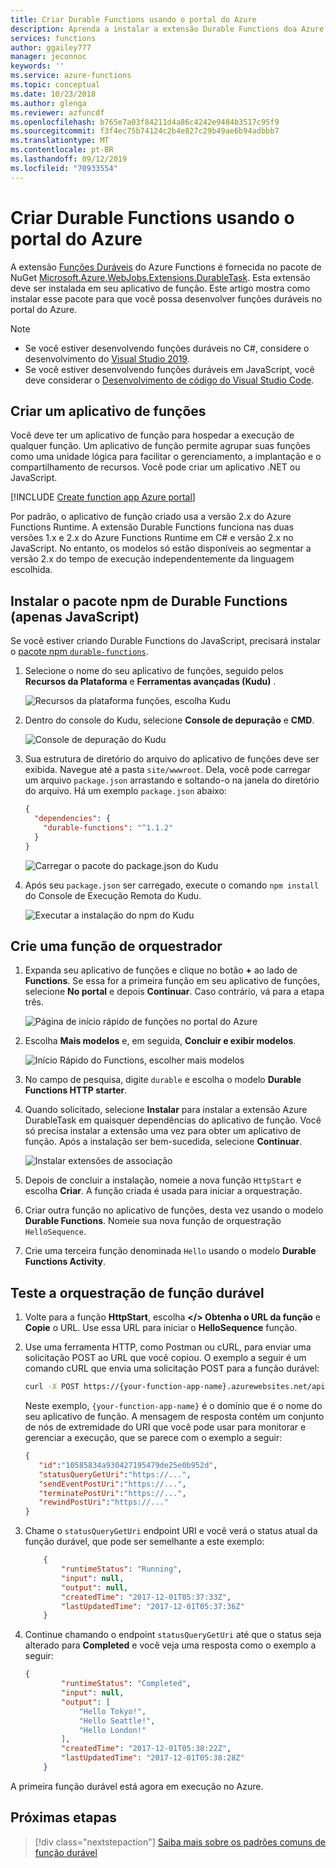 ```yaml
---
title: Criar Durable Functions usando o portal do Azure
description: Aprenda a instalar a extensão Durable Functions doa Azure Functions para o desenvolvimento do portal.
services: functions
author: ggailey777
manager: jeconnoc
keywords: ''
ms.service: azure-functions
ms.topic: conceptual
ms.date: 10/23/2018
ms.author: glenga
ms.reviewer: azfuncdf
ms.openlocfilehash: b765e7a03f84211d4a86c4242e9484b3517c95f9
ms.sourcegitcommit: f3f4ec75b74124c2b4e827c29b49ae6b94adbbb7
ms.translationtype: MT
ms.contentlocale: pt-BR
ms.lasthandoff: 09/12/2019
ms.locfileid: "70933554"
---
```

# <a name="create-durable-functions-using-the-azure-portal"></a>Criar Durable Functions usando o portal do Azure

A extensão [Funções Duráveis](durable-functions-overview.md) do Azure Functions é fornecida no pacote de NuGet [Microsoft.Azure.WebJobs.Extensions.DurableTask](https://www.nuget.org/packages/Microsoft.Azure.WebJobs.Extensions.DurableTask). Esta extensão deve ser instalada em seu aplicativo de função. Este artigo mostra como instalar esse pacote para que você possa desenvolver funções duráveis no portal do Azure.

> [!NOTE]
> 
> * Se você estiver desenvolvendo funções duráveis no C#, considere o desenvolvimento do [Visual Studio 2019](durable-functions-create-first-csharp.md).
> * Se você estiver desenvolvendo funções duráveis em JavaScript, você deve considerar o [Desenvolvimento de código do Visual Studio Code](./quickstart-js-vscode.md).

## <a name="create-a-function-app"></a>Criar um aplicativo de funções

Você deve ter um aplicativo de função para hospedar a execução de qualquer função. Um aplicativo de função permite agrupar suas funções como uma unidade lógica para facilitar o gerenciamento, a implantação e o compartilhamento de recursos. Você pode criar um aplicativo .NET ou JavaScript.

[!INCLUDE [Create function app Azure portal](../../../includes/functions-create-function-app-portal.md)]

Por padrão, o aplicativo de função criado usa a versão 2.x do Azure Functions Runtime. A extensão Durable Functions funciona nas duas versões 1.x e 2.x do Azure Functions Runtime em C# e versão 2.x no JavaScript. No entanto, os modelos só estão disponíveis ao segmentar a versão 2.x do tempo de execução independentemente da linguagem escolhida.

## <a name="install-the-durable-functions-npm-package-javascript-only"></a>Instalar o pacote npm de Durable Functions (apenas JavaScript)

Se você estiver criando Durable Functions do JavaScript, precisará instalar o [pacote npm `durable-functions`](https://www.npmjs.com/package/durable-functions).

1. Selecione o nome do seu aplicativo de funções, seguido pelos **Recursos da Plataforma** e **Ferramentas avançadas (Kudu)** .

   ![Recursos da plataforma funções, escolha Kudu](./media/durable-functions-create-portal/function-app-platform-features-choose-kudu.png)

2. Dentro do console do Kudu, selecione **Console de depuração** e **CMD**.

   ![Console de depuração do Kudu](./media/durable-functions-create-portal/kudu-choose-debug-console.png)

3. Sua estrutura de diretório do arquivo do aplicativo de funções deve ser exibida. Navegue até a pasta `site/wwwroot`. Dela, você pode carregar um arquivo `package.json` arrastando e soltando-o na janela do diretório do arquivo. Há um exemplo `package.json` abaixo:

    ```json
    {
      "dependencies": {
        "durable-functions": "^1.1.2"
      }
    }
    ```

   ![Carregar o pacote do package.json do Kudu](./media/durable-functions-create-portal/kudu-choose-debug-console.png)

4. Após seu `package.json` ser carregado, execute o comando `npm install` do Console de Execução Remota do Kudu.

   ![Executar a instalação do npm do Kudu](./media/durable-functions-create-portal/kudu-npm-install.png)

## <a name="create-an-orchestrator-function"></a>Crie uma função de orquestrador

1. Expanda seu aplicativo de funções e clique no botão **+** ao lado de **Functions**. Se essa for a primeira função em seu aplicativo de funções, selecione **No portal** e depois **Continuar**. Caso contrário, vá para a etapa três.

   ![Página de início rápido de funções no portal do Azure](./media/durable-functions-create-portal/function-app-quickstart-choose-portal.png)

1. Escolha **Mais modelos** e, em seguida, **Concluir e exibir modelos**.

    ![Início Rápido do Functions, escolher mais modelos](./media/durable-functions-create-portal/add-first-function.png)

1. No campo de pesquisa, digite `durable` e escolha o modelo **Durable Functions HTTP starter**.

1. Quando solicitado, selecione **Instalar** para instalar a extensão Azure DurableTask em quaisquer dependências do aplicativo de função. Você só precisa instalar a extensão uma vez para obter um aplicativo de função. Após a instalação ser bem-sucedida, selecione **Continuar**.

    ![Instalar extensões de associação](./media/durable-functions-create-portal/install-durabletask-extension.png)

1. Depois de concluir a instalação, nomeie a nova função `HttpStart` e escolha **Criar**. A função criada é usada para iniciar a orquestração.

1. Criar outra função no aplicativo de funções, desta vez usando o modelo **Durable Functions**. Nomeie sua nova função de orquestração `HelloSequence`.

1. Crie uma terceira função denominada `Hello` usando o modelo **Durable Functions Activity**.

## <a name="test-the-durable-function-orchestration"></a>Teste a orquestração de função durável

1. Volte para a função **HttpStart**, escolha **</> Obtenha o URL da função** e **Copie** o URL. Use essa URL para iniciar o **HelloSequence** função.

1. Use uma ferramenta HTTP, como Postman ou cURL, para enviar uma solicitação POST ao URL que você copiou. O exemplo a seguir é um comando cURL que envia uma solicitação POST para a função durável:

    ```bash
    curl -X POST https://{your-function-app-name}.azurewebsites.net/api/orchestrators/HelloSequence
    ```

    Neste exemplo, `{your-function-app-name}` é o domínio que é o nome do seu aplicativo de função. A mensagem de resposta contém um conjunto de nós de extremidade do URI que você pode usar para monitorar e gerenciar a execução, que se parece com o exemplo a seguir:

    ```json
    {  
       "id":"10585834a930427195479de25e0b952d",
       "statusQueryGetUri":"https://...",
       "sendEventPostUri":"https://...",
       "terminatePostUri":"https://...",
       "rewindPostUri":"https://..."
    }
    ```

1. Chame o `statusQueryGetUri` endpoint URI e você verá o status atual da função durável, que pode ser semelhante a este exemplo:

    ```json
        {
            "runtimeStatus": "Running",
            "input": null,
            "output": null,
            "createdTime": "2017-12-01T05:37:33Z",
            "lastUpdatedTime": "2017-12-01T05:37:36Z"
        }
    ```

1. Continue chamando o endpoint `statusQueryGetUri` até que o status seja alterado para **Completed** e você veja uma resposta como o exemplo a seguir:

    ```json
    {
            "runtimeStatus": "Completed",
            "input": null,
            "output": [
                "Hello Tokyo!",
                "Hello Seattle!",
                "Hello London!"
            ],
            "createdTime": "2017-12-01T05:38:22Z",
            "lastUpdatedTime": "2017-12-01T05:38:28Z"
        }
    ```

A primeira função durável está agora em execução no Azure.

## <a name="next-steps"></a>Próximas etapas

> [!div class="nextstepaction"]
> [Saiba mais sobre os padrões comuns de função durável](durable-functions-overview.md#application-patterns)
